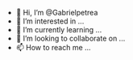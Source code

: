 - 👋 Hi, I’m @Gabrielpetrea
- 👀 I’m interested in ...
- 🌱 I’m currently learning ...
- 💞️ I’m looking to collaborate on ...
- 📫 How to reach me ...

<!---
Gabrielpetrea/Gabrielpetrea is a ✨ special ✨ repository because its `README.md` (this file) appears on your GitHub profile.
You can click the Preview link to take a look at your changes.
--->
